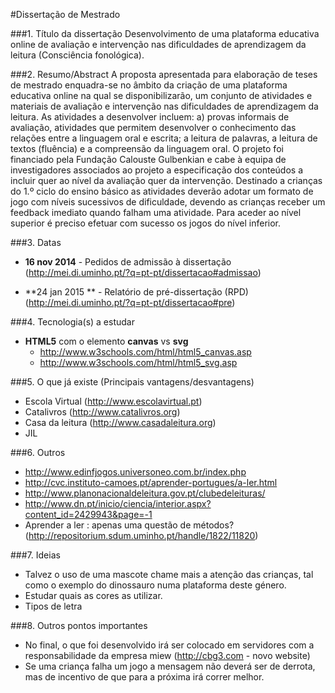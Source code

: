 #Dissertação de Mestrado

###1. Título da dissertação
Desenvolvimento de uma plataforma educativa online de avaliação e intervenção nas dificuldades de aprendizagem da leitura (Consciência fonológica).

###2. Resumo/Abstract
A proposta apresentada para elaboração de teses de mestrado enquadra-se no âmbito da criação de
uma plataforma educativa online na qual se disponibilizarão, um conjunto de atividades e materiais
de avaliação e intervenção nas dificuldades de aprendizagem da leitura. As atividades a
desenvolver incluem: a) provas informais de avaliação, atividades que permitem desenvolver o
conhecimento das relações entre a linguagem oral e escrita; a leitura de palavras, a leitura de
textos (fluência) e a compreensão da linguagem oral. O projeto foi financiado pela Fundação
Calouste Gulbenkian e cabe à equipa de investigadores associados ao projeto a especificação dos
conteúdos a incluir quer ao nível da avaliação quer da intervenção.
Destinado a crianças do 1.º ciclo do ensino básico as atividades deverão adotar um formato de
jogo com níveis sucessivos de dificuldade, devendo as crianças receber um feedback imediato
quando falham uma atividade. Para aceder ao nível superior é preciso efetuar com sucesso os jogos
do nível inferior.

###3. Datas

  - **16 nov 2014** - Pedidos de admissão à dissertação (http://mei.di.uminho.pt/?q=pt-pt/dissertacao#admissao)

  - **24 jan 2015 ** - Relatório de pré-dissertação (RPD) (http://mei.di.uminho.pt/?q=pt-pt/dissertacao#pre)

###4. Tecnologia(s) a estudar

  - **HTML5** com o elemento **canvas** vs **svg**
    - http://www.w3schools.com/html/html5_canvas.asp
    - http://www.w3schools.com/html/html5_svg.asp

###5. O que já existe (Principais vantagens/desvantagens)

  - Escola Virtual (http://www.escolavirtual.pt)
  - Catalivros (http://www.catalivros.org)
  - Casa da leitura (http://www.casadaleitura.org)
  - JIL
  

###6. Outros

  - http://www.edinfjogos.universoneo.com.br/index.php
  - http://cvc.instituto-camoes.pt/aprender-portugues/a-ler.html
  - http://www.planonacionaldeleitura.gov.pt/clubedeleituras/
  - http://www.dn.pt/inicio/ciencia/interior.aspx?content_id=2429943&page=-1
  - Aprender a ler : apenas uma questão de métodos? (http://repositorium.sdum.uminho.pt/handle/1822/11820)

###7. Ideias

  - Talvez o uso de uma mascote chame mais a atenção das crianças, tal como o exemplo do dinossauro numa plataforma deste género.
  - Estudar quais as cores as utilizar.
  - Tipos de letra

###8. Outros pontos importantes

  - No final, o que foi desenvolvido irá ser colocado em servidores com a responsabilidade da empresa miew (http://cbg3.com - novo website)
  - Se uma criança falha um jogo a mensagem não deverá ser de derrota, mas de incentivo de que para a próxima irá correr melhor.
